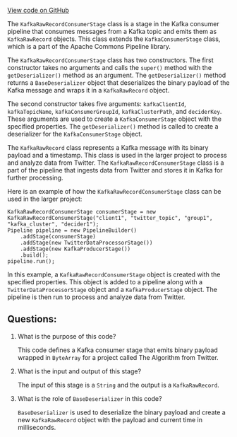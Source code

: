 [View code on GitHub](https://github.com/misbahsy/the-algorithm/src/java/com/twitter/search/ingester/pipeline/twitter/kafka/KafkaRawRecordConsumerStage.java)

The `KafkaRawRecordConsumerStage` class is a stage in the Kafka consumer pipeline that consumes messages from a Kafka topic and emits them as `KafkaRawRecord` objects. This class extends the `KafkaConsumerStage` class, which is a part of the Apache Commons Pipeline library. 

The `KafkaRawRecordConsumerStage` class has two constructors. The first constructor takes no arguments and calls the `super()` method with the `getDeserializer()` method as an argument. The `getDeserializer()` method returns a `BaseDeserializer` object that deserializes the binary payload of the Kafka message and wraps it in a `KafkaRawRecord` object. 

The second constructor takes five arguments: `kafkaClientId`, `kafkaTopicName`, `kafkaConsumerGroupId`, `kafkaClusterPath`, and `deciderKey`. These arguments are used to create a `KafkaConsumerStage` object with the specified properties. The `getDeserializer()` method is called to create a deserializer for the `KafkaConsumerStage` object.

The `KafkaRawRecord` class represents a Kafka message with its binary payload and a timestamp. This class is used in the larger project to process and analyze data from Twitter. The `KafkaRawRecordConsumerStage` class is a part of the pipeline that ingests data from Twitter and stores it in Kafka for further processing. 

Here is an example of how the `KafkaRawRecordConsumerStage` class can be used in the larger project:

```
KafkaRawRecordConsumerStage consumerStage = new KafkaRawRecordConsumerStage("client1", "twitter_topic", "group1", "kafka_cluster", "decider1");
Pipeline pipeline = new PipelineBuilder()
    .addStage(consumerStage)
    .addStage(new TwitterDataProcessorStage())
    .addStage(new KafkaProducerStage())
    .build();
pipeline.run();
```

In this example, a `KafkaRawRecordConsumerStage` object is created with the specified properties. This object is added to a pipeline along with a `TwitterDataProcessorStage` object and a `KafkaProducerStage` object. The pipeline is then run to process and analyze data from Twitter.
## Questions: 
 1. What is the purpose of this code?
    
    This code defines a Kafka consumer stage that emits binary payload wrapped in `ByteArray` for a project called The Algorithm from Twitter.

2. What is the input and output of this stage?
    
    The input of this stage is a `String` and the output is a `KafkaRawRecord`.

3. What is the role of `BaseDeserializer` in this code?
    
    `BaseDeserializer` is used to deserialize the binary payload and create a new `KafkaRawRecord` object with the payload and current time in milliseconds.